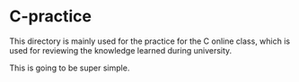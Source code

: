 # C-practice

This directory is mainly used for the practice for the C online class, which
is used for reviewing the knowledge learned during university.

This is going to be super simple.
